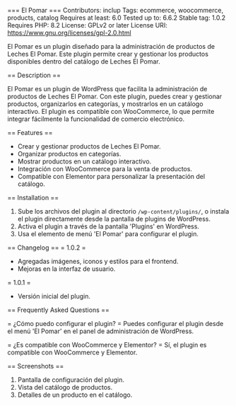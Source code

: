 === El Pomar ===
Contributors: inclup
Tags: ecommerce, woocommerce, products, catalog
Requires at least: 6.0
Tested up to: 6.6.2
Stable tag: 1.0.2
Requires PHP: 8.2
License: GPLv2 or later
License URI: https://www.gnu.org/licenses/gpl-2.0.html

El Pomar es un plugin diseñado para la administración de productos de Leches El Pomar. Este plugin permite crear y gestionar los productos disponibles dentro del catálogo de Leches El Pomar.

== Description ==

El Pomar es un plugin de WordPress que facilita la administración de productos de Leches El Pomar. Con este plugin, puedes crear y gestionar productos, organizarlos en categorías, y mostrarlos en un catálogo interactivo. El plugin es compatible con WooCommerce, lo que permite integrar fácilmente la funcionalidad de comercio electrónico.

== Features ==

* Crear y gestionar productos de Leches El Pomar.
* Organizar productos en categorías.
* Mostrar productos en un catálogo interactivo.
* Integración con WooCommerce para la venta de productos.
* Compatible con Elementor para personalizar la presentación del catálogo.

== Installation ==

1. Sube los archivos del plugin al directorio `/wp-content/plugins/`, o instala el plugin directamente desde la pantalla de plugins de WordPress.
2. Activa el plugin a través de la pantalla 'Plugins' en WordPress.
3. Usa el elemento de menú 'El Pomar' para configurar el plugin.

== Changelog ==
= 1.0.2 =
* Agregadas imágenes, iconos y estilos para el frontend.
* Mejoras en la interfaz de usuario.

= 1.0.1 =
* Versión inicial del plugin.

== Frequently Asked Questions ==

= ¿Cómo puedo configurar el plugin? =
Puedes configurar el plugin desde el menú 'El Pomar' en el panel de administración de WordPress.

= ¿Es compatible con WooCommerce y Elementor? =
Sí, el plugin es compatible con WooCommerce y Elementor.

== Screenshots ==

1. Pantalla de configuración del plugin.
2. Vista del catálogo de productos.
3. Detalles de un producto en el catálogo.